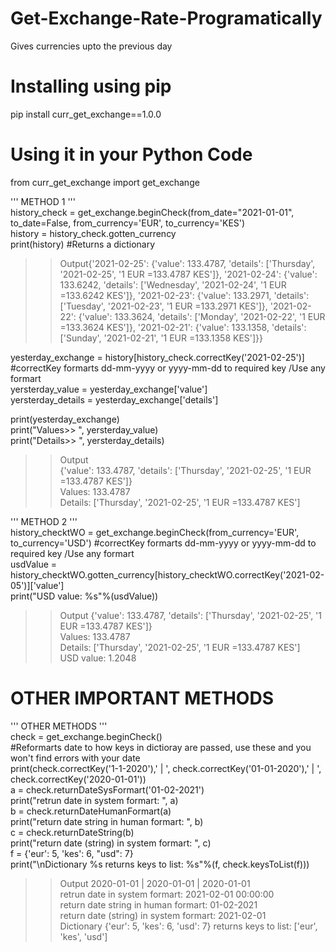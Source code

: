 # Get-Exchange-Rate-Programatically
Gives currencies upto the previous day <br/>

# Installing using pip
pip install curr_get_exchange==1.0.0<br/>


# Using it in your Python Code

from curr_get_exchange import get_exchange<br/>

''' METHOD 1 '''<br/>
history_check = get_exchange.beginCheck(from_date="2021-01-01", to_date=False, from_currency='EUR', to_currency='KES')<br/>
history = history_check.gotten_currency<br/>
print(history) #Returns a dictionary<br/>

>>Output{'2021-02-25': {'value': 133.4787, 'details': ['Thursday', '2021-02-25', '1 EUR =133.4787 KES']}, '2021-02-24': {'value': 133.6242, 'details': ['Wednesday', '2021-02-24', '1 EUR =133.6242 KES']}, '2021-02-23': {'value': 133.2971, 'details': ['Tuesday', '2021-02-23', '1 EUR =133.2971 KES']}, '2021-02-22': {'value': 133.3624, 'details': ['Monday', '2021-02-22', '1 EUR =133.3624 KES']}, '2021-02-21': {'value': 133.1358, 'details': ['Sunday', '2021-02-21', '1 EUR =133.1358 KES']}}

yesterday_exchange = history[history_check.correctKey('2021-02-25')] #correctKey formarts dd-mm-yyyy or yyyy-mm-dd to required key /Use any formart<br/>
yersterday_value = yesterday_exchange['value']<br/>
yersterday_details = yesterday_exchange['details']<br/>

print(yesterday_exchange)<br/>
print("Values>> ", yersterday_value)<br/>
print("Details>> ", yersterday_details)<br/>

>>Output <br/>
{'value': 133.4787, 'details': ['Thursday', '2021-02-25', '1 EUR =133.4787 KES']}<br/>
Values:   133.4787<br/>
Details:   ['Thursday', '2021-02-25', '1 EUR =133.4787 KES']<br/>


''' METHOD 2 '''<br/>
history_checktWO = get_exchange.beginCheck(from_currency='EUR', to_currency='USD') #correctKey formarts dd-mm-yyyy or yyyy-mm-dd to required key /Use any formart<br/>
usdValue = history_checktWO.gotten_currency[history_checktWO.correctKey('2021-02-05')]['value']<br/>
print("USD value: %s"%(usdValue))<br/>


>>Output
{'value': 133.4787, 'details': ['Thursday', '2021-02-25', '1 EUR =133.4787 KES']}<br/>
Values:   133.4787<br/>
Details:   ['Thursday', '2021-02-25', '1 EUR =133.4787 KES']<br/>
USD value: 1.2048<br/>


# OTHER IMPORTANT METHODS<br/>

''' OTHER METHODS '''<br/>
check = get_exchange.beginCheck()<br/>
#Reformarts date to how keys in dictioray are passed, use these and you won't find errors with your date<br/>
print(check.correctKey('1-1-2020'),' | ', check.correctKey('01-01-2020'),' | ', check.correctKey('2020-01-01'))<br/>
a = check.returnDateSysFormart('01-02-2021')<br/>
print("retrun date in system formart: ", a)<br/>
b = check.returnDateHumanFormart(a)<br/>
print("return date string in human formart: ", b)<br/>
c = check.returnDateString(b)<br/>
print("return date (string) in system formart: ", c)<br/>
f = {'eur': 5, 'kes': 6, "usd": 7}<br/>
print("\nDictionary %s returns keys to list: %s"%(f, check.keysToList(f)))<br/>

>>Output
2020-01-01  |  2020-01-01  |  2020-01-01 <br/>
retrun date in system formart:  2021-02-01 00:00:00 <br/>
return date string in human formart:  01-02-2021 <br/>
return date (string) in system formart:  2021-02-01 <br/>
Dictionary {'eur': 5, 'kes': 6, 'usd': 7} returns keys to list: ['eur', 'kes', 'usd'] <br/>




